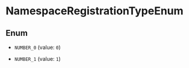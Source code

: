 

# NamespaceRegistrationTypeEnum

## Enum


* `NUMBER_0` (value: `0`)

* `NUMBER_1` (value: `1`)




